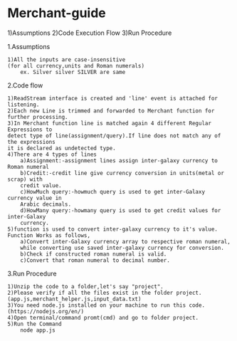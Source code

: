 # Merchant-guide

1)Assumptions
2)Code Execution Flow
3)Run Procedure

1.Assumptions

	1)All the inputs are case-insensitive
	(for all currency,units and Roman numerals)
		ex. Silver silver SILVER are same		
	

2.Code flow

	1)ReadStream interface is created and 'line' event is attached for listening.
	2)Each new Line is trimmed and forwarded to Merchant function for further processing.
	3)In Merchant function line is matched again 4 different Regular Expressions to
	detect type of line(assignment/query).If line does not match any of the expressions
	it is declared as undetected type.
	4)There are 4 types of lines
		a)Assignment:-assignment lines assign inter-galaxy currency to Roman numeral
		b)Credit:-credit line give currency conversion in units(metal or scrap) with
		credit value.
		c)HowMuch query:-howmuch query is used to get inter-Galaxy currency value in
		Arabic decimals.
		d)HowMany query:-howmany query is used to get credit values for inter-Galaxy
		currency.
	5)function is used to convert inter-galaxy currency to it's value.
	Function Works as follows,
		a)Convert inter-Galaxy currency array to respective roman numeral,
		while converting use saved inter-galaxy currency for conversion.
		b)Check if constructed roman numeral is valid.
		c)Convert that roman numeral to decimal number.

3.Run Procedure

	1)Unzip the code to a folder,let's say "project".
	2)Please verify if all the files exist in the folder project.
	(app.js,merchant_helper.js,input_data.txt)
	3)You need node.js installed on your machine to run this code.
	(https://nodejs.org/en/)
	4)Open terminal/command promt(cmd) and go to folder project.
	5)Run the Command
		node app.js
